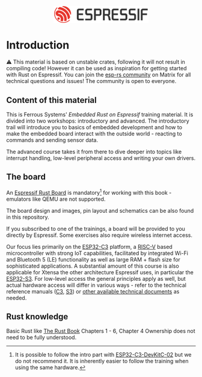 <p style="text-align:center;"><img src="./assets/esp-logo-black.svg" width="50%"></p>

# Introduction

⚠️ This material is based on unstable crates, following it will not result in compiling code! However it can be used as inspiration for getting started with Rust on Espressif. You can join the [esp-rs community](https://matrix.to/#/#esp-rs:matrix.org) on Matrix for all technical questions and  issues! The community is open to everyone.

## Content of this material

This is Ferrous Systems' *Embedded Rust on Espressif* training material. It is divided into two workshops: introductory and advanced. The introductory trail will introduce you to basics of embedded development and how to make the embedded board interact with the outside world - reacting to commands and sending sensor data.

The advanced course takes it from there to dive deeper into topics like interrupt handling, low-level peripheral access and writing your own drivers.



## The board

An [Espressif Rust Board](https://github.com/esp-rs/esp-rust-board) is mandatory[^note] for working with this book - emulators like QEMU are not supported. 


The board design and images, pin layout and schematics can be also found in this repository.

If you subscribed to one of the trainings, a board will be provided to you directly by Espressif.
Some exercises also require wireless internet access.



Our focus lies primarily on the [ESP32-C3](https://www.espressif.com/en/products/socs/esp32-c3) platform, a [RISC-V](https://riscv.org/) based microcontroller with strong IoT capabilities, facilitated by integrated Wi-Fi and Bluetooth 5 (LE) functionality as well as large RAM + flash size for sophisticated applications. A substantial amount of this course is also applicable for Xtensa the other architecture Espressif uses, in particular the [ESP32-S3](https://www.espressif.com/en/products/socs/esp32-s3). For low-level access the general principles apply as well, but actual hardware access will differ in various ways - refer to the technical reference manuals ([C3](https://www.espressif.com/sites/default/files/documentation/esp32-c3_technical_reference_manual_en.pdf), [S3](https://www.espressif.com/sites/default/files/documentation/esp32-s3_technical_reference_manual_en.pdf)) or [other available technical documents](https://www.espressif.com/en/support/documents/technical-documents)  as needed.


## Rust knowledge

Basic Rust like [The Rust Book](https://doc.rust-lang.org/book/) Chapters 1 - 6, Chapter 4 Ownership does not need to be fully understood.  


[^note]: It is possible to follow the intro part with [ESP32-C3-DevKitC-02](https://docs.espressif.com/projects/esp-idf/en/latest/esp32c3/hw-reference/esp32c3/user-guide-devkitc-02.html) but we do not recommend it. It is inherently easier to follow the training when using the same hardware.